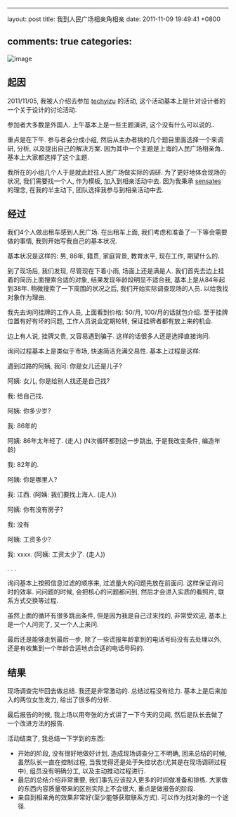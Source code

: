 
---
layout: post
title: 我到人民广场相亲角相亲
date: 2011-11-09 19:49:41 +0800

comments: true
categories: 
---

![image]( http://sh.eastday.com/qtmt/20090207/images/00125284.jpg)

起因
------------------------------

2011/11/05, 我被人介绍去参加 [techyizu](http://techyizu.org/) 的活动,
这个活动基本上是针对设计者的一个关于设计的讨论活动.

参加者大多数是外国人. 上午基本上是一些主题演讲, 这个没有什么可以说的..

重点是在下午. 参与者会分成小组,
然后从主办者挑的几个题目里面选择一个来调研, 分析,
以及提出自己的解决方案. 因为其中一个主题是上海的人民广场相亲角..
基本上大家都选择了这个主题.

我所在的小组几个人于是就此赶往人民广场做实际的调研.
为了更好地体会现场的状况, 我们需要找一个人, 作为模板,
加入到相亲活动中去. 因为我秉承
[sensates](http://mimir.net/factions/sensates.html) 的理念,
在我的半主动下, 团队选择我参与到相亲活动中去.

经过
------------------------------

我们4个人做出租车感到人民广场. 在出租车上面,
我们考虑和准备了一下等会需要做的事情, 我则开始写我自己的基本状况.

基本状况是这样的: 男, 86年, 籍贯, 家庭背景, 教育水平, 现在工作,
期望什么的.

到了现场后, 我们发现, 尽管现在下着小雨, 场面上还是满是人.
我们首先去边上挂着的简历上面搜索合适的对象, 结果发现年龄段明显不适合我,
基本上是从84年起到38年. 稍微搜索了一下周围的状况之后,
我们开始实际调查现场的人员. 以给我找对象作为理由.

我先去询问挂牌的工作人员, 上面看到价格: 50/月, 100/月的话就包介绍.
至于挂牌位置有好有坏的问题, 工作人员说会定期轮转,
保证挂牌者都有放上来的机会.

边上有人说, 挂牌又贵, 又容易遇到骗子. 这样的话很多人还是选择直接询问.

询问过程基本上是类似于市场, 快速简洁充满交易性. 基本上过程是这样:

遇到过路的阿姨, 我问: 你是女儿还是儿子?

阿姨: 女儿, 你是给别人找还是自己找?

我: 给自己找.

阿姨: 你多少岁?

我: 86年的

阿姨: 86年太年轻了. (走人) (N次循环都到这一步跳出, 于是我改变条件,
编造年龄)

我: 82年的.

阿姨: 你是哪里人?

我: 江西. (阿姨: 我们要找上海人. (走人))

阿姨: 你有没有房子?

我: 没有

阿姨: 工资多少?

我: xxxx. (阿姨: 工资太少了. (走人))

. . .

询问基本上按照信息过滤的顺序来, 过滤量大的问题先放在前面问.
这样保证询问时的效率. 问问题的时候, 会把核心的问题都问到,
然后才会进入实质的看照片, 联系方式交换等过程.

虽然上面的循环有很多跳出条件, 但是因为我是自己过来找的, 非常受欢迎,
基本上是一个人问完了, 又一个人上来问.

最后还是能够走到最后一步, 除了一些谎报年龄拿到的电话号码没有去处理以外,
还是有收集到一个年龄合适地点合适的电话号码的.

结果
------------------------------

现场调查完毕回去做总结. 我还是非常激动的. 总结过程没有给力.
基本上是后来加入的两位女生发力, 给出了很多的分析.

最后报告的时候, 我上场以用夸张的方式讲了一下今天的见闻,
然后是队长去做了一个改进方法的报告.

活动结束了, 我总结一下学到的东西:

-   开始的阶段, 没有很好地做好计划, 造成现场调查分工不明确,
    回来总结的时候, 虽然队长一直在控制过程,
    当我觉得还是处于失控状态(尤其是在现场调研过程中), 组员没有明确分工,
    以及主动推动过程进行.
-   最后的总结介绍非常重要, 我们事先应该投入更多的时间做准备和排练.
    大家做的东西内容质量带来的区别实际上不会很大, 重点是做报告的阶段.
-   亲自到相亲角的效果非常好(至少能够获取联系方式).
    可以作为找对象的一个途径.
